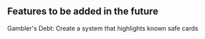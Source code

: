 ## Features to be added in the future
Gambler's Debt:
Create a system that highlights known safe cards